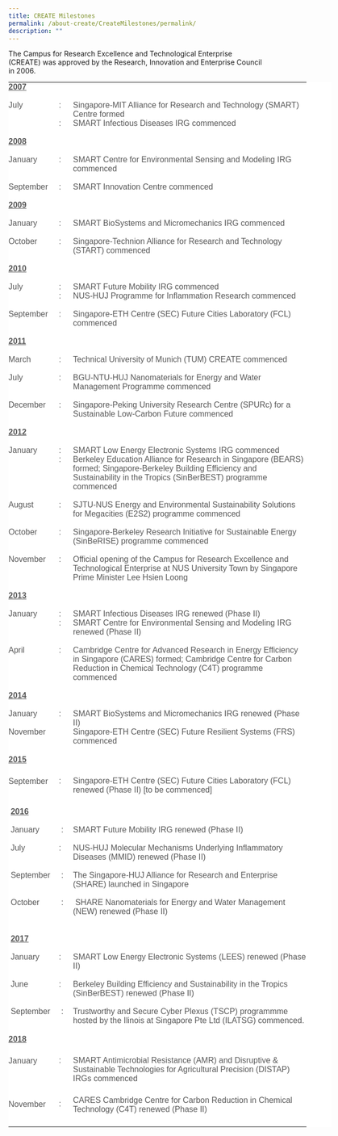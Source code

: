 ```yaml
---
title: CREATE Milestones
permalink: /about-create/CreateMilestones/permalink/
description: ""
---
```

The Campus for Research Excellence and Technological Enterprise (CREATE) was approved by the Research, Innovation and Enterprise Council in 2006.

<table cellspacing="0" cellpadding="0" align="left" class="none" style="margin: 0px; padding: 0px; box-sizing: border-box; font-size: 16.0112px; border: none; color: rgb(87, 87, 87); font-family: Arial, Helvetica, sans-serif; font-style: normal; font-variant-ligatures: normal; font-variant-caps: normal; font-weight: 400; letter-spacing: normal; orphans: 2; text-align: start; text-transform: none; white-space: normal; widows: 2; word-spacing: 0px; -webkit-text-stroke-width: 0px; background-color: rgb(255, 255, 255); text-decoration-thickness: initial; text-decoration-style: initial; text-decoration-color: initial; width: 640px;"><tbody style="margin: 0px; padding: 0px; box-sizing: border-box; font-size: 16.0128px;"><tr style="margin: 0px; padding: 0px; box-sizing: border-box; font-size: 16.0144px; border: none; vertical-align: top;"><td style="margin: 0px; padding: 0px; box-sizing: border-box; font-size: 16.016px; border: none; vertical-align: top; width: 100px;"><strong style="margin: 0px; padding: 0px; box-sizing: border-box; font-size: 16.0176px;"><span style="margin: 0px; padding: 0px; box-sizing: border-box; font-size: 16.0192px; text-decoration: underline;">2007</span></strong></td><td valign="top" style="margin: 0px; padding: 0px; box-sizing: border-box; font-size: 16.016px; border: none; vertical-align: top; width: 28px;"><br style="margin: 0px; padding: 0px; box-sizing: border-box; font-size: 16.0176px;"></td><td valign="top" style="margin: 0px; padding: 0px; box-sizing: border-box; font-size: 16.016px; border: none; vertical-align: top; width: 463px;"><br style="margin: 0px; padding: 0px; box-sizing: border-box; font-size: 16.0176px;"></td></tr><tr style="margin: 0px; padding: 0px; box-sizing: border-box; font-size: 16.0144px; border: none; vertical-align: top;"><td style="margin: 0px; padding: 0px; box-sizing: border-box; font-size: 16.016px; border: none; vertical-align: top;"><br style="margin: 0px; padding: 0px; box-sizing: border-box; font-size: 16.0176px;"></td><td valign="top" style="margin: 0px; padding: 0px; box-sizing: border-box; font-size: 16.016px; border: none; vertical-align: top;"><br style="margin: 0px; padding: 0px; box-sizing: border-box; font-size: 16.0176px;"></td><td valign="top" style="margin: 0px; padding: 0px; box-sizing: border-box; font-size: 16.016px; border: none; vertical-align: top;"><br style="margin: 0px; padding: 0px; box-sizing: border-box; font-size: 16.0176px;"></td></tr><tr style="margin: 0px; padding: 0px; box-sizing: border-box; font-size: 16.0144px; border: none; vertical-align: top;"><td style="margin: 0px; padding: 0px; box-sizing: border-box; font-size: 16.016px; border: none; vertical-align: top;">July</td><td valign="top" style="margin: 0px; padding: 0px; box-sizing: border-box; font-size: 16.016px; border: none; vertical-align: top; width: 28px;">:</td><td valign="top" style="margin: 0px; padding: 0px; box-sizing: border-box; font-size: 16.016px; border: none; vertical-align: top; width: 463px;">Singapore-MIT Alliance for Research and Technology (SMART) Centre formed&nbsp;</td></tr><tr style="margin: 0px; padding: 0px; box-sizing: border-box; font-size: 16.0144px; border: none; vertical-align: top;"><td style="margin: 0px; padding: 0px; box-sizing: border-box; font-size: 16.016px; border: none; vertical-align: top;"><br style="margin: 0px; padding: 0px; box-sizing: border-box; font-size: 16.0176px;"></td><td valign="top" style="margin: 0px; padding: 0px; box-sizing: border-box; font-size: 16.016px; border: none; vertical-align: top;">:</td><td valign="top" style="margin: 0px; padding: 0px; box-sizing: border-box; font-size: 16.016px; border: none; vertical-align: top;">SMART Infectious Diseases IRG commenced</td></tr><tr style="margin: 0px; padding: 0px; box-sizing: border-box; font-size: 16.0144px; border: none; vertical-align: top;"><td style="margin: 0px; padding: 0px; box-sizing: border-box; font-size: 16.016px; border: none; vertical-align: top;"><br style="margin: 0px; padding: 0px; box-sizing: border-box; font-size: 16.0176px;"></td><td valign="top" style="margin: 0px; padding: 0px; box-sizing: border-box; font-size: 16.016px; border: none; vertical-align: top;"><br style="margin: 0px; padding: 0px; box-sizing: border-box; font-size: 16.0176px;"></td><td valign="top" style="margin: 0px; padding: 0px; box-sizing: border-box; font-size: 16.016px; border: none; vertical-align: top;"><br style="margin: 0px; padding: 0px; box-sizing: border-box; font-size: 16.0176px;"></td></tr><tr style="margin: 0px; padding: 0px; box-sizing: border-box; font-size: 16.0144px; border: none; vertical-align: top;"><td style="margin: 0px; padding: 0px; box-sizing: border-box; font-size: 16.016px; border: none; vertical-align: top;"><strong style="margin: 0px; padding: 0px; box-sizing: border-box; font-size: 16.0176px;"><span style="margin: 0px; padding: 0px; box-sizing: border-box; font-size: 16.0192px; text-decoration: underline;">2008</span></strong></td><td valign="top" style="margin: 0px; padding: 0px; box-sizing: border-box; font-size: 16.016px; border: none; vertical-align: top; width: 28px;"><br style="margin: 0px; padding: 0px; box-sizing: border-box; font-size: 16.0176px;"></td><td valign="top" style="margin: 0px; padding: 0px; box-sizing: border-box; font-size: 16.016px; border: none; vertical-align: top; width: 463px;"><br style="margin: 0px; padding: 0px; box-sizing: border-box; font-size: 16.0176px;"></td></tr><tr style="margin: 0px; padding: 0px; box-sizing: border-box; font-size: 16.0144px; border: none; vertical-align: top;"><td style="margin: 0px; padding: 0px; box-sizing: border-box; font-size: 16.016px; border: none; vertical-align: top;"><br style="margin: 0px; padding: 0px; box-sizing: border-box; font-size: 16.0176px;"></td><td valign="top" style="margin: 0px; padding: 0px; box-sizing: border-box; font-size: 16.016px; border: none; vertical-align: top;"><br style="margin: 0px; padding: 0px; box-sizing: border-box; font-size: 16.0176px;"></td><td valign="top" style="margin: 0px; padding: 0px; box-sizing: border-box; font-size: 16.016px; border: none; vertical-align: top;"><br style="margin: 0px; padding: 0px; box-sizing: border-box; font-size: 16.0176px;"></td></tr><tr style="margin: 0px; padding: 0px; box-sizing: border-box; font-size: 16.0144px; border: none; vertical-align: top;"><td style="margin: 0px; padding: 0px; box-sizing: border-box; font-size: 16.016px; border: none; vertical-align: top;">January</td><td valign="top" style="margin: 0px; padding: 0px; box-sizing: border-box; font-size: 16.016px; border: none; vertical-align: top; width: 28px;">:</td><td valign="top" style="margin: 0px; padding: 0px; box-sizing: border-box; font-size: 16.016px; border: none; vertical-align: top; width: 463px;">SMART Centre for Environmental Sensing and Modeling IRG commenced</td></tr><tr style="margin: 0px; padding: 0px; box-sizing: border-box; font-size: 16.0144px; border: none; vertical-align: top;"><td style="margin: 0px; padding: 0px; box-sizing: border-box; font-size: 16.016px; border: none; vertical-align: top;">&nbsp;</td><td valign="top" style="margin: 0px; padding: 0px; box-sizing: border-box; font-size: 16.016px; border: none; vertical-align: top; width: 28px;">&nbsp;</td><td valign="top" style="margin: 0px; padding: 0px; box-sizing: border-box; font-size: 16.016px; border: none; vertical-align: top; width: 463px;">&nbsp;</td></tr><tr style="margin: 0px; padding: 0px; box-sizing: border-box; font-size: 16.0144px; border: none; vertical-align: top;"><td style="margin: 0px; padding: 0px; box-sizing: border-box; font-size: 16.016px; border: none; vertical-align: top;">September</td><td valign="top" style="margin: 0px; padding: 0px; box-sizing: border-box; font-size: 16.016px; border: none; vertical-align: top; width: 28px;">:</td><td valign="top" style="margin: 0px; padding: 0px; box-sizing: border-box; font-size: 16.016px; border: none; vertical-align: top; width: 463px;">SMART Innovation Centre commenced</td></tr><tr style="margin: 0px; padding: 0px; box-sizing: border-box; font-size: 16.0144px; border: none; vertical-align: top;"><td style="margin: 0px; padding: 0px; box-sizing: border-box; font-size: 16.016px; border: none; vertical-align: top;"><br style="margin: 0px; padding: 0px; box-sizing: border-box; font-size: 16.0176px;"></td><td valign="top" style="margin: 0px; padding: 0px; box-sizing: border-box; font-size: 16.016px; border: none; vertical-align: top;"><br style="margin: 0px; padding: 0px; box-sizing: border-box; font-size: 16.0176px;"></td><td valign="top" style="margin: 0px; padding: 0px; box-sizing: border-box; font-size: 16.016px; border: none; vertical-align: top;"><br style="margin: 0px; padding: 0px; box-sizing: border-box; font-size: 16.0176px;"></td></tr><tr style="margin: 0px; padding: 0px; box-sizing: border-box; font-size: 16.0144px; border: none; vertical-align: top;"><td style="margin: 0px; padding: 0px; box-sizing: border-box; font-size: 16.016px; border: none; vertical-align: top;"><strong style="margin: 0px; padding: 0px; box-sizing: border-box; font-size: 16.0176px;"><span style="margin: 0px; padding: 0px; box-sizing: border-box; font-size: 16.0192px; text-decoration: underline;">2009</span></strong></td><td valign="top" style="margin: 0px; padding: 0px; box-sizing: border-box; font-size: 16.016px; border: none; vertical-align: top; width: 28px;"><br style="margin: 0px; padding: 0px; box-sizing: border-box; font-size: 16.0176px;"></td><td valign="top" style="margin: 0px; padding: 0px; box-sizing: border-box; font-size: 16.016px; border: none; vertical-align: top; width: 463px;"><br style="margin: 0px; padding: 0px; box-sizing: border-box; font-size: 16.0176px;"></td></tr><tr style="margin: 0px; padding: 0px; box-sizing: border-box; font-size: 16.0144px; border: none; vertical-align: top;"><td style="margin: 0px; padding: 0px; box-sizing: border-box; font-size: 16.016px; border: none; vertical-align: top;"><br style="margin: 0px; padding: 0px; box-sizing: border-box; font-size: 16.0176px;"></td><td valign="top" style="margin: 0px; padding: 0px; box-sizing: border-box; font-size: 16.016px; border: none; vertical-align: top;"><br style="margin: 0px; padding: 0px; box-sizing: border-box; font-size: 16.0176px;"></td><td valign="top" style="margin: 0px; padding: 0px; box-sizing: border-box; font-size: 16.016px; border: none; vertical-align: top;"><br style="margin: 0px; padding: 0px; box-sizing: border-box; font-size: 16.0176px;"></td></tr><tr style="margin: 0px; padding: 0px; box-sizing: border-box; font-size: 16.0144px; border: none; vertical-align: top;"><td style="margin: 0px; padding: 0px; box-sizing: border-box; font-size: 16.016px; border: none; vertical-align: top;">January</td><td valign="top" style="margin: 0px; padding: 0px; box-sizing: border-box; font-size: 16.016px; border: none; vertical-align: top; width: 28px;">:<br style="margin: 0px; padding: 0px; box-sizing: border-box; font-size: 16.0176px;"></td><td valign="top" style="margin: 0px; padding: 0px; box-sizing: border-box; font-size: 16.016px; border: none; vertical-align: top; width: 463px;">SMART BioSystems and Micromechanics IRG commenced</td></tr><tr style="margin: 0px; padding: 0px; box-sizing: border-box; font-size: 16.0144px; border: none; vertical-align: top;"><td style="margin: 0px; padding: 0px; box-sizing: border-box; font-size: 16.016px; border: none; vertical-align: top;"><br style="margin: 0px; padding: 0px; box-sizing: border-box; font-size: 16.0176px;"></td><td valign="top" style="margin: 0px; padding: 0px; box-sizing: border-box; font-size: 16.016px; border: none; vertical-align: top;"><br style="margin: 0px; padding: 0px; box-sizing: border-box; font-size: 16.0176px;"></td><td valign="top" style="margin: 0px; padding: 0px; box-sizing: border-box; font-size: 16.016px; border: none; vertical-align: top;"><br style="margin: 0px; padding: 0px; box-sizing: border-box; font-size: 16.0176px;"></td></tr><tr style="margin: 0px; padding: 0px; box-sizing: border-box; font-size: 16.0144px; border: none; vertical-align: top;"><td style="margin: 0px; padding: 0px; box-sizing: border-box; font-size: 16.016px; border: none; vertical-align: top;">October</td><td valign="top" style="margin: 0px; padding: 0px; box-sizing: border-box; font-size: 16.016px; border: none; vertical-align: top; width: 28px;">:<br style="margin: 0px; padding: 0px; box-sizing: border-box; font-size: 16.0176px;"></td><td valign="top" style="margin: 0px; padding: 0px; box-sizing: border-box; font-size: 16.016px; border: none; vertical-align: top; width: 463px;">Singapore-Technion Alliance for Research and Technology (START) commenced</td></tr><tr style="margin: 0px; padding: 0px; box-sizing: border-box; font-size: 16.0144px; border: none; vertical-align: top;"><td style="margin: 0px; padding: 0px; box-sizing: border-box; font-size: 16.016px; border: none; vertical-align: top;"><br style="margin: 0px; padding: 0px; box-sizing: border-box; font-size: 16.0176px;"></td><td valign="top" style="margin: 0px; padding: 0px; box-sizing: border-box; font-size: 16.016px; border: none; vertical-align: top;"><br style="margin: 0px; padding: 0px; box-sizing: border-box; font-size: 16.0176px;"></td><td valign="top" style="margin: 0px; padding: 0px; box-sizing: border-box; font-size: 16.016px; border: none; vertical-align: top;"><br style="margin: 0px; padding: 0px; box-sizing: border-box; font-size: 16.0176px;"></td></tr><tr style="margin: 0px; padding: 0px; box-sizing: border-box; font-size: 16.0144px; border: none; vertical-align: top;"><td style="margin: 0px; padding: 0px; box-sizing: border-box; font-size: 16.016px; border: none; vertical-align: top;"><strong style="margin: 0px; padding: 0px; box-sizing: border-box; font-size: 16.0176px;"><span style="margin: 0px; padding: 0px; box-sizing: border-box; font-size: 16.0192px; text-decoration: underline;">2010</span></strong></td><td valign="top" style="margin: 0px; padding: 0px; box-sizing: border-box; font-size: 16.016px; border: none; vertical-align: top; width: 28px;"><br style="margin: 0px; padding: 0px; box-sizing: border-box; font-size: 16.0176px;"></td><td valign="top" style="margin: 0px; padding: 0px; box-sizing: border-box; font-size: 16.016px; border: none; vertical-align: top; width: 463px;"><br style="margin: 0px; padding: 0px; box-sizing: border-box; font-size: 16.0176px;"></td></tr><tr style="margin: 0px; padding: 0px; box-sizing: border-box; font-size: 16.0144px; border: none; vertical-align: top;"><td style="margin: 0px; padding: 0px; box-sizing: border-box; font-size: 16.016px; border: none; vertical-align: top;"><br style="margin: 0px; padding: 0px; box-sizing: border-box; font-size: 16.0176px;"></td><td valign="top" style="margin: 0px; padding: 0px; box-sizing: border-box; font-size: 16.016px; border: none; vertical-align: top;"><br style="margin: 0px; padding: 0px; box-sizing: border-box; font-size: 16.0176px;"></td><td valign="top" style="margin: 0px; padding: 0px; box-sizing: border-box; font-size: 16.016px; border: none; vertical-align: top;"><br style="margin: 0px; padding: 0px; box-sizing: border-box; font-size: 16.0176px;"></td></tr><tr style="margin: 0px; padding: 0px; box-sizing: border-box; font-size: 16.0144px; border: none; vertical-align: top;"><td style="margin: 0px; padding: 0px; box-sizing: border-box; font-size: 16.016px; border: none; vertical-align: top;">July</td><td valign="top" style="margin: 0px; padding: 0px; box-sizing: border-box; font-size: 16.016px; border: none; vertical-align: top; width: 28px;">:<br style="margin: 0px; padding: 0px; box-sizing: border-box; font-size: 16.0176px;"></td><td valign="top" style="margin: 0px; padding: 0px; box-sizing: border-box; font-size: 16.016px; border: none; vertical-align: top; width: 463px;">SMART Future Mobility IRG commenced</td></tr><tr style="margin: 0px; padding: 0px; box-sizing: border-box; font-size: 16.0144px; border: none; vertical-align: top;"><td style="margin: 0px; padding: 0px; box-sizing: border-box; font-size: 16.016px; border: none; vertical-align: top;"><br style="margin: 0px; padding: 0px; box-sizing: border-box; font-size: 16.0176px;"></td><td valign="top" style="margin: 0px; padding: 0px; box-sizing: border-box; font-size: 16.016px; border: none; vertical-align: top; width: 28px;">:<br style="margin: 0px; padding: 0px; box-sizing: border-box; font-size: 16.0176px;"></td><td valign="top" style="margin: 0px; padding: 0px; box-sizing: border-box; font-size: 16.016px; border: none; vertical-align: top; width: 463px;">NUS-HUJ Programme for Inflammation Research commenced</td></tr><tr style="margin: 0px; padding: 0px; box-sizing: border-box; font-size: 16.0144px; border: none; vertical-align: top;"><td style="margin: 0px; padding: 0px; box-sizing: border-box; font-size: 16.016px; border: none; vertical-align: top;"><br style="margin: 0px; padding: 0px; box-sizing: border-box; font-size: 16.0176px;"></td><td valign="top" style="margin: 0px; padding: 0px; box-sizing: border-box; font-size: 16.016px; border: none; vertical-align: top;"><br style="margin: 0px; padding: 0px; box-sizing: border-box; font-size: 16.0176px;"></td><td valign="top" style="margin: 0px; padding: 0px; box-sizing: border-box; font-size: 16.016px; border: none; vertical-align: top;"><br style="margin: 0px; padding: 0px; box-sizing: border-box; font-size: 16.0176px;"></td></tr><tr style="margin: 0px; padding: 0px; box-sizing: border-box; font-size: 16.0144px; border: none; vertical-align: top;"><td style="margin: 0px; padding: 0px; box-sizing: border-box; font-size: 16.016px; border: none; vertical-align: top;">September</td><td valign="top" style="margin: 0px; padding: 0px; box-sizing: border-box; font-size: 16.016px; border: none; vertical-align: top; width: 28px;">:<br style="margin: 0px; padding: 0px; box-sizing: border-box; font-size: 16.0176px;"></td><td valign="top" style="margin: 0px; padding: 0px; box-sizing: border-box; font-size: 16.016px; border: none; vertical-align: top; width: 463px;">Singapore-ETH Centre (SEC) Future Cities Laboratory (FCL) commenced</td></tr><tr style="margin: 0px; padding: 0px; box-sizing: border-box; font-size: 16.0144px; border: none; vertical-align: top;"><td style="margin: 0px; padding: 0px; box-sizing: border-box; font-size: 16.016px; border: none; vertical-align: top;"><br style="margin: 0px; padding: 0px; box-sizing: border-box; font-size: 16.0176px;"></td><td valign="top" style="margin: 0px; padding: 0px; box-sizing: border-box; font-size: 16.016px; border: none; vertical-align: top;"><br style="margin: 0px; padding: 0px; box-sizing: border-box; font-size: 16.0176px;"></td><td valign="top" style="margin: 0px; padding: 0px; box-sizing: border-box; font-size: 16.016px; border: none; vertical-align: top;"><br style="margin: 0px; padding: 0px; box-sizing: border-box; font-size: 16.0176px;"></td></tr><tr style="margin: 0px; padding: 0px; box-sizing: border-box; font-size: 16.0144px; border: none; vertical-align: top;"><td style="margin: 0px; padding: 0px; box-sizing: border-box; font-size: 16.016px; border: none; vertical-align: top;"><strong style="margin: 0px; padding: 0px; box-sizing: border-box; font-size: 16.0176px;"><span style="margin: 0px; padding: 0px; box-sizing: border-box; font-size: 16.0192px; text-decoration: underline;">2011</span></strong></td><td valign="top" style="margin: 0px; padding: 0px; box-sizing: border-box; font-size: 16.016px; border: none; vertical-align: top; width: 28px;"><br style="margin: 0px; padding: 0px; box-sizing: border-box; font-size: 16.0176px;"></td><td valign="top" style="margin: 0px; padding: 0px; box-sizing: border-box; font-size: 16.016px; border: none; vertical-align: top; width: 463px;"><br style="margin: 0px; padding: 0px; box-sizing: border-box; font-size: 16.0176px;"></td></tr><tr style="margin: 0px; padding: 0px; box-sizing: border-box; font-size: 16.0144px; border: none; vertical-align: top;"><td style="margin: 0px; padding: 0px; box-sizing: border-box; font-size: 16.016px; border: none; vertical-align: top;"><br style="margin: 0px; padding: 0px; box-sizing: border-box; font-size: 16.0176px;"></td><td valign="top" style="margin: 0px; padding: 0px; box-sizing: border-box; font-size: 16.016px; border: none; vertical-align: top;"><br style="margin: 0px; padding: 0px; box-sizing: border-box; font-size: 16.0176px;"></td><td valign="top" style="margin: 0px; padding: 0px; box-sizing: border-box; font-size: 16.016px; border: none; vertical-align: top;"><br style="margin: 0px; padding: 0px; box-sizing: border-box; font-size: 16.0176px;"></td></tr><tr style="margin: 0px; padding: 0px; box-sizing: border-box; font-size: 16.0144px; border: none; vertical-align: top;"><td style="margin: 0px; padding: 0px; box-sizing: border-box; font-size: 16.016px; border: none; vertical-align: top;">March</td><td valign="top" style="margin: 0px; padding: 0px; box-sizing: border-box; font-size: 16.016px; border: none; vertical-align: top; width: 28px;">:<br style="margin: 0px; padding: 0px; box-sizing: border-box; font-size: 16.0176px;"></td><td valign="top" style="margin: 0px; padding: 0px; box-sizing: border-box; font-size: 16.016px; border: none; vertical-align: top; width: 463px;">Technical University of Munich (TUM) CREATE commenced</td></tr><tr style="margin: 0px; padding: 0px; box-sizing: border-box; font-size: 16.0144px; border: none; vertical-align: top;"><td style="margin: 0px; padding: 0px; box-sizing: border-box; font-size: 16.016px; border: none; vertical-align: top;"><br style="margin: 0px; padding: 0px; box-sizing: border-box; font-size: 16.0176px;"></td><td valign="top" style="margin: 0px; padding: 0px; box-sizing: border-box; font-size: 16.016px; border: none; vertical-align: top;"><br style="margin: 0px; padding: 0px; box-sizing: border-box; font-size: 16.0176px;"></td><td valign="top" style="margin: 0px; padding: 0px; box-sizing: border-box; font-size: 16.016px; border: none; vertical-align: top;"><br style="margin: 0px; padding: 0px; box-sizing: border-box; font-size: 16.0176px;"></td></tr><tr style="margin: 0px; padding: 0px; box-sizing: border-box; font-size: 16.0144px; border: none; vertical-align: top;"><td style="margin: 0px; padding: 0px; box-sizing: border-box; font-size: 16.016px; border: none; vertical-align: top;">July</td><td valign="top" style="margin: 0px; padding: 0px; box-sizing: border-box; font-size: 16.016px; border: none; vertical-align: top; width: 28px;">:<br style="margin: 0px; padding: 0px; box-sizing: border-box; font-size: 16.0176px;"></td><td valign="top" style="margin: 0px; padding: 0px; box-sizing: border-box; font-size: 16.016px; border: none; vertical-align: top; width: 463px;">BGU-NTU-HUJ Nanomaterials for Energy and Water Management Programme commenced</td></tr><tr style="margin: 0px; padding: 0px; box-sizing: border-box; font-size: 16.0144px; border: none; vertical-align: top;"><td style="margin: 0px; padding: 0px; box-sizing: border-box; font-size: 16.016px; border: none; vertical-align: top;"><br style="margin: 0px; padding: 0px; box-sizing: border-box; font-size: 16.0176px;"></td><td valign="top" style="margin: 0px; padding: 0px; box-sizing: border-box; font-size: 16.016px; border: none; vertical-align: top;"><br style="margin: 0px; padding: 0px; box-sizing: border-box; font-size: 16.0176px;"></td><td valign="top" style="margin: 0px; padding: 0px; box-sizing: border-box; font-size: 16.016px; border: none; vertical-align: top;"><br style="margin: 0px; padding: 0px; box-sizing: border-box; font-size: 16.0176px;"></td></tr><tr style="margin: 0px; padding: 0px; box-sizing: border-box; font-size: 16.0144px; border: none; vertical-align: top;"><td style="margin: 0px; padding: 0px; box-sizing: border-box; font-size: 16.016px; border: none; vertical-align: top;">December</td><td valign="top" style="margin: 0px; padding: 0px; box-sizing: border-box; font-size: 16.016px; border: none; vertical-align: top; width: 28px;">:<br style="margin: 0px; padding: 0px; box-sizing: border-box; font-size: 16.0176px;"></td><td valign="top" style="margin: 0px; padding: 0px; box-sizing: border-box; font-size: 16.016px; border: none; vertical-align: top; width: 463px;">Singapore-Peking University Research Centre (SPURc) for a Sustainable Low-Carbon Future commenced</td></tr><tr style="margin: 0px; padding: 0px; box-sizing: border-box; font-size: 16.0144px; border: none; vertical-align: top;"><td style="margin: 0px; padding: 0px; box-sizing: border-box; font-size: 16.016px; border: none; vertical-align: top;"><br style="margin: 0px; padding: 0px; box-sizing: border-box; font-size: 16.0176px;"></td><td valign="top" style="margin: 0px; padding: 0px; box-sizing: border-box; font-size: 16.016px; border: none; vertical-align: top;"><br style="margin: 0px; padding: 0px; box-sizing: border-box; font-size: 16.0176px;"></td><td valign="top" style="margin: 0px; padding: 0px; box-sizing: border-box; font-size: 16.016px; border: none; vertical-align: top;"><br style="margin: 0px; padding: 0px; box-sizing: border-box; font-size: 16.0176px;"></td></tr><tr style="margin: 0px; padding: 0px; box-sizing: border-box; font-size: 16.0144px; border: none; vertical-align: top;"><td style="margin: 0px; padding: 0px; box-sizing: border-box; font-size: 16.016px; border: none; vertical-align: top;"><strong style="margin: 0px; padding: 0px; box-sizing: border-box; font-size: 16.0176px;"><span style="margin: 0px; padding: 0px; box-sizing: border-box; font-size: 16.0192px; text-decoration: underline;">2012</span></strong></td><td valign="top" style="margin: 0px; padding: 0px; box-sizing: border-box; font-size: 16.016px; border: none; vertical-align: top; width: 28px;"><br style="margin: 0px; padding: 0px; box-sizing: border-box; font-size: 16.0176px;"></td><td valign="top" style="margin: 0px; padding: 0px; box-sizing: border-box; font-size: 16.016px; border: none; vertical-align: top; width: 463px;"><br style="margin: 0px; padding: 0px; box-sizing: border-box; font-size: 16.0176px;"></td></tr><tr style="margin: 0px; padding: 0px; box-sizing: border-box; font-size: 16.0144px; border: none; vertical-align: top;"><td style="margin: 0px; padding: 0px; box-sizing: border-box; font-size: 16.016px; border: none; vertical-align: top;"><br style="margin: 0px; padding: 0px; box-sizing: border-box; font-size: 16.0176px;"></td><td valign="top" style="margin: 0px; padding: 0px; box-sizing: border-box; font-size: 16.016px; border: none; vertical-align: top;"><br style="margin: 0px; padding: 0px; box-sizing: border-box; font-size: 16.0176px;"></td><td valign="top" style="margin: 0px; padding: 0px; box-sizing: border-box; font-size: 16.016px; border: none; vertical-align: top;"><br style="margin: 0px; padding: 0px; box-sizing: border-box; font-size: 16.0176px;"></td></tr><tr style="margin: 0px; padding: 0px; box-sizing: border-box; font-size: 16.0144px; border: none; vertical-align: top;"><td style="margin: 0px; padding: 0px; box-sizing: border-box; font-size: 16.016px; border: none; vertical-align: top;">January</td><td valign="top" style="margin: 0px; padding: 0px; box-sizing: border-box; font-size: 16.016px; border: none; vertical-align: top; width: 28px;">:<br style="margin: 0px; padding: 0px; box-sizing: border-box; font-size: 16.0176px;"></td><td valign="top" style="margin: 0px; padding: 0px; box-sizing: border-box; font-size: 16.016px; border: none; vertical-align: top; width: 463px;">SMART Low Energy Electronic Systems IRG commenced</td></tr><tr style="margin: 0px; padding: 0px; box-sizing: border-box; font-size: 16.0144px; border: none; vertical-align: top;"><td style="margin: 0px; padding: 0px; box-sizing: border-box; font-size: 16.016px; border: none; vertical-align: top;">&nbsp;</td><td valign="top" style="margin: 0px; padding: 0px; box-sizing: border-box; font-size: 16.016px; border: none; vertical-align: top; width: 28px;">:<br style="margin: 0px; padding: 0px; box-sizing: border-box; font-size: 16.0176px;"></td><td valign="top" style="margin: 0px; padding: 0px; box-sizing: border-box; font-size: 16.016px; border: none; vertical-align: top; width: 463px;">Berkeley Education Alliance for Research in Singapore (BEARS) formed; Singapore-Berkeley Building Efficiency and Sustainability in the Tropics (SinBerBEST) programme commenced</td></tr><tr style="margin: 0px; padding: 0px; box-sizing: border-box; font-size: 16.0144px; border: none; vertical-align: top;"><td style="margin: 0px; padding: 0px; box-sizing: border-box; font-size: 16.016px; border: none; vertical-align: top;"><br style="margin: 0px; padding: 0px; box-sizing: border-box; font-size: 16.0176px;"></td><td valign="top" style="margin: 0px; padding: 0px; box-sizing: border-box; font-size: 16.016px; border: none; vertical-align: top;"><br style="margin: 0px; padding: 0px; box-sizing: border-box; font-size: 16.0176px;"></td><td valign="top" style="margin: 0px; padding: 0px; box-sizing: border-box; font-size: 16.016px; border: none; vertical-align: top;"><br style="margin: 0px; padding: 0px; box-sizing: border-box; font-size: 16.0176px;"></td></tr><tr style="margin: 0px; padding: 0px; box-sizing: border-box; font-size: 16.0144px; border: none; vertical-align: top;"><td style="margin: 0px; padding: 0px; box-sizing: border-box; font-size: 16.016px; border: none; vertical-align: top;">August</td><td valign="top" style="margin: 0px; padding: 0px; box-sizing: border-box; font-size: 16.016px; border: none; vertical-align: top; width: 28px;">:<br style="margin: 0px; padding: 0px; box-sizing: border-box; font-size: 16.0176px;"></td><td valign="top" style="margin: 0px; padding: 0px; box-sizing: border-box; font-size: 16.016px; border: none; vertical-align: top; width: 463px;">SJTU-NUS Energy and Environmental Sustainability Solutions for Megacities (E2S2) programme commenced</td></tr><tr style="margin: 0px; padding: 0px; box-sizing: border-box; font-size: 16.0144px; border: none; vertical-align: top;"><td style="margin: 0px; padding: 0px; box-sizing: border-box; font-size: 16.016px; border: none; vertical-align: top;"><br style="margin: 0px; padding: 0px; box-sizing: border-box; font-size: 16.0176px;"></td><td valign="top" style="margin: 0px; padding: 0px; box-sizing: border-box; font-size: 16.016px; border: none; vertical-align: top;"><br style="margin: 0px; padding: 0px; box-sizing: border-box; font-size: 16.0176px;"></td><td valign="top" style="margin: 0px; padding: 0px; box-sizing: border-box; font-size: 16.016px; border: none; vertical-align: top;"><br style="margin: 0px; padding: 0px; box-sizing: border-box; font-size: 16.0176px;"></td></tr><tr style="margin: 0px; padding: 0px; box-sizing: border-box; font-size: 16.0144px; border: none; vertical-align: top;"><td style="margin: 0px; padding: 0px; box-sizing: border-box; font-size: 16.016px; border: none; vertical-align: top;">October</td><td valign="top" style="margin: 0px; padding: 0px; box-sizing: border-box; font-size: 16.016px; border: none; vertical-align: top; width: 28px;">:<br style="margin: 0px; padding: 0px; box-sizing: border-box; font-size: 16.0176px;"></td><td valign="top" style="margin: 0px; padding: 0px; box-sizing: border-box; font-size: 16.016px; border: none; vertical-align: top; width: 463px;">Singapore-Berkeley Research Initiative for Sustainable Energy (SinBeRISE) programme commenced</td></tr><tr style="margin: 0px; padding: 0px; box-sizing: border-box; font-size: 16.0144px; border: none; vertical-align: top;"><td style="margin: 0px; padding: 0px; box-sizing: border-box; font-size: 16.016px; border: none; vertical-align: top;"><br style="margin: 0px; padding: 0px; box-sizing: border-box; font-size: 16.0176px;"></td><td valign="top" style="margin: 0px; padding: 0px; box-sizing: border-box; font-size: 16.016px; border: none; vertical-align: top;"><br style="margin: 0px; padding: 0px; box-sizing: border-box; font-size: 16.0176px;"></td><td valign="top" style="margin: 0px; padding: 0px; box-sizing: border-box; font-size: 16.016px; border: none; vertical-align: top;"><br style="margin: 0px; padding: 0px; box-sizing: border-box; font-size: 16.0176px;"></td></tr><tr style="margin: 0px; padding: 0px; box-sizing: border-box; font-size: 16.0144px; border: none; vertical-align: top;"><td style="margin: 0px; padding: 0px; box-sizing: border-box; font-size: 16.016px; border: none; vertical-align: top;">November</td><td valign="top" style="margin: 0px; padding: 0px; box-sizing: border-box; font-size: 16.016px; border: none; vertical-align: top; width: 28px;">:<br style="margin: 0px; padding: 0px; box-sizing: border-box; font-size: 16.0176px;"></td><td valign="top" style="margin: 0px; padding: 0px; box-sizing: border-box; font-size: 16.016px; border: none; vertical-align: top; width: 463px;">Official opening of the Campus for Research Excellence and Technological Enterprise at NUS University Town by Singapore Prime Minister Lee Hsien Loong</td></tr><tr style="margin: 0px; padding: 0px; box-sizing: border-box; font-size: 16.0144px; border: none; vertical-align: top;"><td style="margin: 0px; padding: 0px; box-sizing: border-box; font-size: 16.016px; border: none; vertical-align: top;"><br style="margin: 0px; padding: 0px; box-sizing: border-box; font-size: 16.0176px;"></td><td valign="top" style="margin: 0px; padding: 0px; box-sizing: border-box; font-size: 16.016px; border: none; vertical-align: top;"><br style="margin: 0px; padding: 0px; box-sizing: border-box; font-size: 16.0176px;"></td><td valign="top" style="margin: 0px; padding: 0px; box-sizing: border-box; font-size: 16.016px; border: none; vertical-align: top;"><br style="margin: 0px; padding: 0px; box-sizing: border-box; font-size: 16.0176px;"></td></tr><tr style="margin: 0px; padding: 0px; box-sizing: border-box; font-size: 16.0144px; border: none; vertical-align: top;"><td style="margin: 0px; padding: 0px; box-sizing: border-box; font-size: 16.016px; border: none; vertical-align: top;"><strong style="margin: 0px; padding: 0px; box-sizing: border-box; font-size: 16.0176px;"><span style="margin: 0px; padding: 0px; box-sizing: border-box; font-size: 16.0192px; text-decoration: underline;">2013</span></strong></td><td valign="top" style="margin: 0px; padding: 0px; box-sizing: border-box; font-size: 16.016px; border: none; vertical-align: top; width: 28px;"><br style="margin: 0px; padding: 0px; box-sizing: border-box; font-size: 16.0176px;"></td><td valign="top" style="margin: 0px; padding: 0px; box-sizing: border-box; font-size: 16.016px; border: none; vertical-align: top; width: 463px;"><br style="margin: 0px; padding: 0px; box-sizing: border-box; font-size: 16.0176px;"></td></tr><tr style="margin: 0px; padding: 0px; box-sizing: border-box; font-size: 16.0144px; border: none; vertical-align: top;"><td style="margin: 0px; padding: 0px; box-sizing: border-box; font-size: 16.016px; border: none; vertical-align: top;"><br style="margin: 0px; padding: 0px; box-sizing: border-box; font-size: 16.0176px;"></td><td valign="top" style="margin: 0px; padding: 0px; box-sizing: border-box; font-size: 16.016px; border: none; vertical-align: top;"><br style="margin: 0px; padding: 0px; box-sizing: border-box; font-size: 16.0176px;"></td><td valign="top" style="margin: 0px; padding: 0px; box-sizing: border-box; font-size: 16.016px; border: none; vertical-align: top;"><br style="margin: 0px; padding: 0px; box-sizing: border-box; font-size: 16.0176px;"></td></tr><tr style="margin: 0px; padding: 0px; box-sizing: border-box; font-size: 16.0144px; border: none; vertical-align: top;"><td style="margin: 0px; padding: 0px; box-sizing: border-box; font-size: 16.016px; border: none; vertical-align: top;">January</td><td valign="top" style="margin: 0px; padding: 0px; box-sizing: border-box; font-size: 16.016px; border: none; vertical-align: top; width: 28px;">:<br style="margin: 0px; padding: 0px; box-sizing: border-box; font-size: 16.0176px;"></td><td valign="top" style="margin: 0px; padding: 0px; box-sizing: border-box; font-size: 16.016px; border: none; vertical-align: top; width: 463px;">SMART Infectious Diseases IRG renewed (Phase II)</td></tr><tr style="margin: 0px; padding: 0px; box-sizing: border-box; font-size: 16.0144px; border: none; vertical-align: top;"><td style="margin: 0px; padding: 0px; box-sizing: border-box; font-size: 16.016px; border: none; vertical-align: top;"><br style="margin: 0px; padding: 0px; box-sizing: border-box; font-size: 16.0176px;"></td><td valign="top" style="margin: 0px; padding: 0px; box-sizing: border-box; font-size: 16.016px; border: none; vertical-align: top; width: 28px;">:<br style="margin: 0px; padding: 0px; box-sizing: border-box; font-size: 16.0176px;"></td><td valign="top" style="margin: 0px; padding: 0px; box-sizing: border-box; font-size: 16.016px; border: none; vertical-align: top; width: 463px;">SMART Centre for Environmental Sensing and Modeling IRG renewed (Phase II)</td></tr><tr style="margin: 0px; padding: 0px; box-sizing: border-box; font-size: 16.0144px; border: none; vertical-align: top;"><td style="margin: 0px; padding: 0px; box-sizing: border-box; font-size: 16.016px; border: none; vertical-align: top;"><br style="margin: 0px; padding: 0px; box-sizing: border-box; font-size: 16.0176px;"></td><td valign="top" style="margin: 0px; padding: 0px; box-sizing: border-box; font-size: 16.016px; border: none; vertical-align: top;"><br style="margin: 0px; padding: 0px; box-sizing: border-box; font-size: 16.0176px;"></td><td valign="top" style="margin: 0px; padding: 0px; box-sizing: border-box; font-size: 16.016px; border: none; vertical-align: top;"><br style="margin: 0px; padding: 0px; box-sizing: border-box; font-size: 16.0176px;"></td></tr><tr style="margin: 0px; padding: 0px; box-sizing: border-box; font-size: 16.0144px; border: none; vertical-align: top;"><td style="margin: 0px; padding: 0px; box-sizing: border-box; font-size: 16.016px; border: none; vertical-align: top;">April</td><td valign="top" style="margin: 0px; padding: 0px; box-sizing: border-box; font-size: 16.016px; border: none; vertical-align: top; width: 28px;">:<br style="margin: 0px; padding: 0px; box-sizing: border-box; font-size: 16.0176px;"></td><td valign="top" style="margin: 0px; padding: 0px; box-sizing: border-box; font-size: 16.016px; border: none; vertical-align: top; width: 463px;">Cambridge Centre for Advanced Research in Energy Efficiency in Singapore (CARES) formed; Cambridge Centre for Carbon Reduction in Chemical Technology (C4T) programme commenced</td></tr><tr style="margin: 0px; padding: 0px; box-sizing: border-box; font-size: 16.0144px; border: none; vertical-align: top;"><td style="margin: 0px; padding: 0px; box-sizing: border-box; font-size: 16.016px; border: none; vertical-align: top;"><br style="margin: 0px; padding: 0px; box-sizing: border-box; font-size: 16.0176px;"></td><td valign="top" style="margin: 0px; padding: 0px; box-sizing: border-box; font-size: 16.016px; border: none; vertical-align: top;"><br style="margin: 0px; padding: 0px; box-sizing: border-box; font-size: 16.0176px;"></td><td valign="top" style="margin: 0px; padding: 0px; box-sizing: border-box; font-size: 16.016px; border: none; vertical-align: top;"><br style="margin: 0px; padding: 0px; box-sizing: border-box; font-size: 16.0176px;"></td></tr><tr style="margin: 0px; padding: 0px; box-sizing: border-box; font-size: 16.0144px; border: none; vertical-align: top;"><td style="margin: 0px; padding: 0px; box-sizing: border-box; font-size: 16.016px; border: none; vertical-align: top;"><strong style="margin: 0px; padding: 0px; box-sizing: border-box; font-size: 16.0176px;"><span style="margin: 0px; padding: 0px; box-sizing: border-box; font-size: 16.0192px; text-decoration: underline;">2014</span></strong></td><td valign="top" style="margin: 0px; padding: 0px; box-sizing: border-box; font-size: 16.016px; border: none; vertical-align: top; width: 28px;"><br style="margin: 0px; padding: 0px; box-sizing: border-box; font-size: 16.0176px;"></td><td valign="top" style="margin: 0px; padding: 0px; box-sizing: border-box; font-size: 16.016px; border: none; vertical-align: top; width: 463px;"><br style="margin: 0px; padding: 0px; box-sizing: border-box; font-size: 16.0176px;"></td></tr><tr style="margin: 0px; padding: 0px; box-sizing: border-box; font-size: 16.0144px; border: none; vertical-align: top;"><td style="margin: 0px; padding: 0px; box-sizing: border-box; font-size: 16.016px; border: none; vertical-align: top;"><br style="margin: 0px; padding: 0px; box-sizing: border-box; font-size: 16.0176px;"></td><td valign="top" style="margin: 0px; padding: 0px; box-sizing: border-box; font-size: 16.016px; border: none; vertical-align: top;"><br style="margin: 0px; padding: 0px; box-sizing: border-box; font-size: 16.0176px;"></td><td valign="top" style="margin: 0px; padding: 0px; box-sizing: border-box; font-size: 16.016px; border: none; vertical-align: top;"><br style="margin: 0px; padding: 0px; box-sizing: border-box; font-size: 16.0176px;"></td></tr><tr style="margin: 0px; padding: 0px; box-sizing: border-box; font-size: 16.0144px; border: none; vertical-align: top;"><td style="margin: 0px; padding: 0px; box-sizing: border-box; font-size: 16.016px; border: none; vertical-align: top;">January</td><td valign="top" style="margin: 0px; padding: 0px; box-sizing: border-box; font-size: 16.016px; border: none; vertical-align: top; width: 28px;">:<br style="margin: 0px; padding: 0px; box-sizing: border-box; font-size: 16.0176px;"></td><td valign="top" style="margin: 0px; padding: 0px; box-sizing: border-box; font-size: 16.016px; border: none; vertical-align: top; width: 463px;">SMART BioSystems and Micromechanics IRG renewed (Phase II)</td></tr><tr style="margin: 0px; padding: 0px; box-sizing: border-box; font-size: 16.0144px; border: none; vertical-align: top;"><td style="margin: 0px; padding: 0px; box-sizing: border-box; font-size: 16.016px; border: none; vertical-align: top;">November<br style="margin: 0px; padding: 0px; box-sizing: border-box; font-size: 16.0176px;"></td><td valign="top" style="margin: 0px; padding: 0px; box-sizing: border-box; font-size: 16.016px; border: none; vertical-align: top;"><br style="margin: 0px; padding: 0px; box-sizing: border-box; font-size: 16.0176px;"></td><td valign="top" style="margin: 0px; padding: 0px; box-sizing: border-box; font-size: 16.016px; border: none; vertical-align: top;">Singapore-ETH Centre (SEC) Future Resilient Systems (FRS) commenced<br style="margin: 0px; padding: 0px; box-sizing: border-box; font-size: 16.0176px;"></td></tr><tr style="margin: 0px; padding: 0px; box-sizing: border-box; font-size: 16.0144px; border: none; vertical-align: top;"><td style="margin: 0px; padding: 0px; box-sizing: border-box; font-size: 16.016px; border: none; vertical-align: top;"><br style="margin: 0px; padding: 0px; box-sizing: border-box; font-size: 16.0176px;"></td><td valign="top" style="margin: 0px; padding: 0px; box-sizing: border-box; font-size: 16.016px; border: none; vertical-align: top;"><br style="margin: 0px; padding: 0px; box-sizing: border-box; font-size: 16.0176px;"></td><td valign="top" style="margin: 0px; padding: 0px; box-sizing: border-box; font-size: 16.016px; border: none; vertical-align: top;"><br style="margin: 0px; padding: 0px; box-sizing: border-box; font-size: 16.0176px;"></td></tr><tr style="margin: 0px; padding: 0px; box-sizing: border-box; font-size: 16.0144px; border: none; vertical-align: top;"><td style="margin: 0px; padding: 0px; box-sizing: border-box; font-size: 16.016px; border: none; vertical-align: top;"><p style="margin: 0px 0px 25px; padding: 0px; box-sizing: border-box; font-size: 16.0176px;"><strong style="margin: 0px; padding: 0px; box-sizing: border-box; font-size: 16.0192px;"><span style="margin: 0px; padding: 0px; box-sizing: border-box; font-size: 16.0208px; text-decoration: underline;">2015</span></strong></p><p style="margin: 0px 0px 25px; padding: 0px; box-sizing: border-box; font-size: 16.0176px;">September</p></td><td valign="top" style="margin: 0px; padding: 0px; box-sizing: border-box; font-size: 16.016px; border: none; vertical-align: top;"><p style="margin: 0px 0px 25px; padding: 0px; box-sizing: border-box; font-size: 16.0176px;">&nbsp;</p><p style="margin: 0px 0px 25px; padding: 0px; box-sizing: border-box; font-size: 16.0176px;">:</p></td><td valign="top" style="margin: 0px; padding: 0px; box-sizing: border-box; font-size: 16.016px; border: none; vertical-align: top;"><p style="margin: 0px 0px 25px; padding: 0px; box-sizing: border-box; font-size: 16.0176px;">&nbsp;</p><p style="margin: 0px 0px 25px; padding: 0px; box-sizing: border-box; font-size: 16.0176px;">Singapore-ETH Centre (SEC) Future Cities Laboratory (FCL) renewed (Phase II) [to be commenced]</p></td></tr><tr style="margin: 0px; padding: 0px; box-sizing: border-box; font-size: 16.0144px; border: none; vertical-align: top;"><td style="margin: 0px; padding: 0px; box-sizing: border-box; font-size: 16.016px; border: none; vertical-align: top;">&nbsp;<strong style="margin: 0px; padding: 0px; box-sizing: border-box; font-size: 16.0176px;"><span style="margin: 0px; padding: 0px; box-sizing: border-box; font-size: 16.0192px; text-decoration: underline;">2016</span></strong><br style="margin: 0px; padding: 0px; box-sizing: border-box; font-size: 16.0176px;"></td><td valign="top" style="margin: 0px; padding: 0px; box-sizing: border-box; font-size: 16.016px; border: none; vertical-align: top;">&nbsp;</td><td valign="top" style="margin: 0px; padding: 0px; box-sizing: border-box; font-size: 16.016px; border: none; vertical-align: top;">&nbsp;</td></tr><tr style="margin: 0px; padding: 0px; box-sizing: border-box; font-size: 16.0144px; border: none; vertical-align: top;"><td style="margin: 0px; padding: 0px; box-sizing: border-box; font-size: 16.016px; border: none; vertical-align: top;">&nbsp;</td><td valign="top" style="margin: 0px; padding: 0px; box-sizing: border-box; font-size: 16.016px; border: none; vertical-align: top;">&nbsp;</td><td valign="top" style="margin: 0px; padding: 0px; box-sizing: border-box; font-size: 16.016px; border: none; vertical-align: top;">&nbsp;</td></tr><tr style="margin: 0px; padding: 0px; box-sizing: border-box; font-size: 16.0144px; border: none; vertical-align: top;"><td style="margin: 0px; padding: 0px; box-sizing: border-box; font-size: 16.016px; border: none; vertical-align: top;">&nbsp;January</td><td valign="top" style="margin: 0px; padding: 0px; box-sizing: border-box; font-size: 16.016px; border: none; vertical-align: top;">&nbsp;:</td><td valign="top" style="margin: 0px; padding: 0px; box-sizing: border-box; font-size: 16.016px; border: none; vertical-align: top;">SMART Future Mobility IRG renewed (Phase II)</td></tr><tr style="margin: 0px; padding: 0px; box-sizing: border-box; font-size: 16.0144px; border: none; vertical-align: top;"><td style="margin: 0px; padding: 0px; box-sizing: border-box; font-size: 16.016px; border: none; vertical-align: top;">&nbsp;</td><td valign="top" style="margin: 0px; padding: 0px; box-sizing: border-box; font-size: 16.016px; border: none; vertical-align: top;">&nbsp;</td><td valign="top" style="margin: 0px; padding: 0px; box-sizing: border-box; font-size: 16.016px; border: none; vertical-align: top;">&nbsp;</td></tr><tr style="margin: 0px; padding: 0px; box-sizing: border-box; font-size: 16.0144px; border: none; vertical-align: top;"><td style="margin: 0px; padding: 0px; box-sizing: border-box; font-size: 16.016px; border: none; vertical-align: top;">&nbsp;July</td><td valign="top" style="margin: 0px; padding: 0px; box-sizing: border-box; font-size: 16.016px; border: none; vertical-align: top;">:</td><td valign="top" style="margin: 0px; padding: 0px; box-sizing: border-box; font-size: 16.016px; border: none; vertical-align: top;">NUS-HUJ Molecular Mechanisms Underlying Inflammatory Diseases (MMID) renewed (Phase II)</td></tr><tr style="margin: 0px; padding: 0px; box-sizing: border-box; font-size: 16.0144px; border: none; vertical-align: top;"><td style="margin: 0px; padding: 0px; box-sizing: border-box; font-size: 16.016px; border: none; vertical-align: top;">&nbsp;</td><td valign="top" style="margin: 0px; padding: 0px; box-sizing: border-box; font-size: 16.016px; border: none; vertical-align: top;">&nbsp;</td><td valign="top" style="margin: 0px; padding: 0px; box-sizing: border-box; font-size: 16.016px; border: none; vertical-align: top;">&nbsp;</td></tr><tr style="margin: 0px; padding: 0px; box-sizing: border-box; font-size: 16.0144px; border: none; vertical-align: top;"><td style="margin: 0px; padding: 0px; box-sizing: border-box; font-size: 16.016px; border: none; vertical-align: top;">&nbsp;September</td><td valign="top" style="margin: 0px; padding: 0px; box-sizing: border-box; font-size: 16.016px; border: none; vertical-align: top;">&nbsp;:</td><td valign="top" style="margin: 0px; padding: 0px; box-sizing: border-box; font-size: 16.016px; border: none; vertical-align: top;">The Singapore-HUJ Alliance for Research and Enterprise (SHARE) launched in Singapore<br style="margin: 0px; padding: 0px; box-sizing: border-box; font-size: 16.0176px;"></td></tr><tr style="margin: 0px; padding: 0px; box-sizing: border-box; font-size: 16.0144px; border: none; vertical-align: top;"><td style="margin: 0px; padding: 0px; box-sizing: border-box; font-size: 16.016px; border: none; vertical-align: top;">&nbsp;</td><td valign="top" style="margin: 0px; padding: 0px; box-sizing: border-box; font-size: 16.016px; border: none; vertical-align: top;">&nbsp;</td><td valign="top" style="margin: 0px; padding: 0px; box-sizing: border-box; font-size: 16.016px; border: none; vertical-align: top;">&nbsp;</td></tr><tr style="margin: 0px; padding: 0px; box-sizing: border-box; font-size: 16.0144px; border: none; vertical-align: top;"><td style="margin: 0px; padding: 0px; box-sizing: border-box; font-size: 16.016px; border: none; vertical-align: top;">&nbsp;October</td><td valign="top" style="margin: 0px; padding: 0px; box-sizing: border-box; font-size: 16.016px; border: none; vertical-align: top;">&nbsp;:</td><td valign="top" style="margin: 0px; padding: 0px; box-sizing: border-box; font-size: 16.016px; border: none; vertical-align: top;">&nbsp;SHARE Nanomaterials for Energy and Water Management (NEW) renewed (Phase II)</td></tr><tr style="margin: 0px; padding: 0px; box-sizing: border-box; font-size: 16.0144px; border: none; vertical-align: top;"><td style="margin: 0px; padding: 0px; box-sizing: border-box; font-size: 16.016px; border: none; vertical-align: top;">&nbsp;</td><td valign="top" style="margin: 0px; padding: 0px; box-sizing: border-box; font-size: 16.016px; border: none; vertical-align: top;">&nbsp;</td><td valign="top" style="margin: 0px; padding: 0px; box-sizing: border-box; font-size: 16.016px; border: none; vertical-align: top;">&nbsp;</td></tr><tr style="margin: 0px; padding: 0px; box-sizing: border-box; font-size: 16.0144px; border: none; vertical-align: top;"><td style="margin: 0px; padding: 0px; box-sizing: border-box; font-size: 16.016px; border: none; vertical-align: top;">&nbsp;</td><td valign="top" style="margin: 0px; padding: 0px; box-sizing: border-box; font-size: 16.016px; border: none; vertical-align: top;">&nbsp;</td><td valign="top" style="margin: 0px; padding: 0px; box-sizing: border-box; font-size: 16.016px; border: none; vertical-align: top;">&nbsp;</td></tr><tr style="margin: 0px; padding: 0px; box-sizing: border-box; font-size: 16.0144px; border: none; vertical-align: top;"><td style="margin: 0px; padding: 0px; box-sizing: border-box; font-size: 16.016px; border: none; vertical-align: top;">&nbsp;<strong style="margin: 0px; padding: 0px; box-sizing: border-box; font-size: 16.0176px;"><span style="margin: 0px; padding: 0px; box-sizing: border-box; font-size: 16.0192px; text-decoration: underline;">2017</span></strong><br style="margin: 0px; padding: 0px; box-sizing: border-box; font-size: 16.0176px;"></td><td valign="top" style="margin: 0px; padding: 0px; box-sizing: border-box; font-size: 16.016px; border: none; vertical-align: top;">&nbsp;</td><td valign="top" style="margin: 0px; padding: 0px; box-sizing: border-box; font-size: 16.016px; border: none; vertical-align: top;">&nbsp;</td></tr><tr style="margin: 0px; padding: 0px; box-sizing: border-box; font-size: 16.0144px; border: none; vertical-align: top;"><td style="margin: 0px; padding: 0px; box-sizing: border-box; font-size: 16.016px; border: none; vertical-align: top;">&nbsp;</td><td valign="top" style="margin: 0px; padding: 0px; box-sizing: border-box; font-size: 16.016px; border: none; vertical-align: top;">&nbsp;</td><td valign="top" style="margin: 0px; padding: 0px; box-sizing: border-box; font-size: 16.016px; border: none; vertical-align: top;">&nbsp;</td></tr><tr style="margin: 0px; padding: 0px; box-sizing: border-box; font-size: 16.0144px; border: none; vertical-align: top;"><td style="margin: 0px; padding: 0px; box-sizing: border-box; font-size: 16.016px; border: none; vertical-align: top;">&nbsp;January</td><td valign="top" style="margin: 0px; padding: 0px; box-sizing: border-box; font-size: 16.016px; border: none; vertical-align: top;">:</td><td valign="top" style="margin: 0px; padding: 0px; box-sizing: border-box; font-size: 16.016px; border: none; vertical-align: top;">SMART Low Energy Electronic Systems (LEES) renewed (Phase II)&nbsp;</td></tr><tr style="margin: 0px; padding: 0px; box-sizing: border-box; font-size: 16.0144px; border: none; vertical-align: top;"><td style="margin: 0px; padding: 0px; box-sizing: border-box; font-size: 16.016px; border: none; vertical-align: top;">&nbsp;</td><td valign="top" style="margin: 0px; padding: 0px; box-sizing: border-box; font-size: 16.016px; border: none; vertical-align: top;">&nbsp;</td><td valign="top" style="margin: 0px; padding: 0px; box-sizing: border-box; font-size: 16.016px; border: none; vertical-align: top;">&nbsp;</td></tr><tr style="margin: 0px; padding: 0px; box-sizing: border-box; font-size: 16.0144px; border: none; vertical-align: top;"><td style="margin: 0px; padding: 0px; box-sizing: border-box; font-size: 16.016px; border: none; vertical-align: top;">&nbsp;June&nbsp;</td><td valign="top" style="margin: 0px; padding: 0px; box-sizing: border-box; font-size: 16.016px; border: none; vertical-align: top;">:</td><td valign="top" style="margin: 0px; padding: 0px; box-sizing: border-box; font-size: 16.016px; border: none; vertical-align: top;">Berkeley Building Efficiency and Sustainability in the Tropics (SinBerBEST) renewed (Phase II)<br style="margin: 0px; padding: 0px; box-sizing: border-box; font-size: 16.0176px;"></td></tr><tr style="margin: 0px; padding: 0px; box-sizing: border-box; font-size: 16.0144px; border: none; vertical-align: top;"><td style="margin: 0px; padding: 0px; box-sizing: border-box; font-size: 16.016px; border: none; vertical-align: top;">&nbsp;</td><td valign="top" style="margin: 0px; padding: 0px; box-sizing: border-box; font-size: 16.016px; border: none; vertical-align: top;">&nbsp;</td><td valign="top" style="margin: 0px; padding: 0px; box-sizing: border-box; font-size: 16.016px; border: none; vertical-align: top;">&nbsp;</td></tr><tr style="margin: 0px; padding: 0px; box-sizing: border-box; font-size: 16.0144px; border: none; vertical-align: top;"><td style="margin: 0px; padding: 0px; box-sizing: border-box; font-size: 16.016px; border: none; vertical-align: top;">&nbsp;September</td><td valign="top" style="margin: 0px; padding: 0px; box-sizing: border-box; font-size: 16.016px; border: none; vertical-align: top;">&nbsp;:</td><td valign="top" style="margin: 0px; padding: 0px; box-sizing: border-box; font-size: 16.016px; border: none; vertical-align: top;">Trustworthy and Secure Cyber Plexus (TSCP) programmme hosted by the Ilinois at Singapore Pte Ltd (ILATSG) commenced.</td></tr><tr style="margin: 0px; padding: 0px; box-sizing: border-box; font-size: 16.0144px; border: none; vertical-align: top;"><td style="margin: 0px; padding: 0px; box-sizing: border-box; font-size: 16.016px; border: none; vertical-align: top;">&nbsp;</td><td valign="top" style="margin: 0px; padding: 0px; box-sizing: border-box; font-size: 16.016px; border: none; vertical-align: top;">&nbsp;</td><td valign="top" style="margin: 0px; padding: 0px; box-sizing: border-box; font-size: 16.016px; border: none; vertical-align: top;">&nbsp;</td></tr><tr style="margin: 0px; padding: 0px; box-sizing: border-box; font-size: 16.0144px; border: none; vertical-align: top;"><td style="margin: 0px; padding: 0px; box-sizing: border-box; font-size: 16.016px; border: none; vertical-align: top;"><p style="margin: 0px 0px 25px; padding: 0px; box-sizing: border-box; font-size: 16.0176px;"><strong style="margin: 0px; padding: 0px; box-sizing: border-box; font-size: 16.0192px;"><span style="margin: 0px; padding: 0px; box-sizing: border-box; font-size: 16.0208px; text-decoration: underline;">2018</span></strong></p><p style="margin: 0px 0px 25px; padding: 0px; box-sizing: border-box; font-size: 16.0176px;">January</p><p style="margin: 0px 0px 25px; padding: 0px; box-sizing: border-box; font-size: 16.0176px;">&nbsp;</p><p style="margin: 0px 0px 25px; padding: 0px; box-sizing: border-box; font-size: 16.0176px;">November</p></td><td valign="top" style="margin: 0px; padding: 0px; box-sizing: border-box; font-size: 16.016px; border: none; vertical-align: top;"><p style="margin: 0px 0px 25px; padding: 0px; box-sizing: border-box; font-size: 16.0176px;">&nbsp;</p><p style="margin: 0px 0px 25px; padding: 0px; box-sizing: border-box; font-size: 16.0176px;">:</p><p style="margin: 0px 0px 25px; padding: 0px; box-sizing: border-box; font-size: 16.0176px;">&nbsp;</p><p style="margin: 0px 0px 25px; padding: 0px; box-sizing: border-box; font-size: 16.0176px;">:&nbsp;</p></td><td valign="top" style="margin: 0px; padding: 0px; box-sizing: border-box; font-size: 16.016px; border: none; vertical-align: top;"><p style="margin: 0px 0px 25px; padding: 0px; box-sizing: border-box; font-size: 16.0176px;">&nbsp;</p><p style="margin: 0px 0px 25px; padding: 0px; box-sizing: border-box; font-size: 16.0176px;">SMART Antimicrobial Resistance (AMR) and Disruptive &amp; Sustainable Technologies for Agricultural Precision (DISTAP) IRGs commenced</p><p style="margin: 0px 0px 25px; padding: 0px; box-sizing: border-box; font-size: 16.0176px;">CARES Cambridge Centre for Carbon Reduction in Chemical Technology (C4T) renewed (Phase II)</p></td></tr></tbody></table>